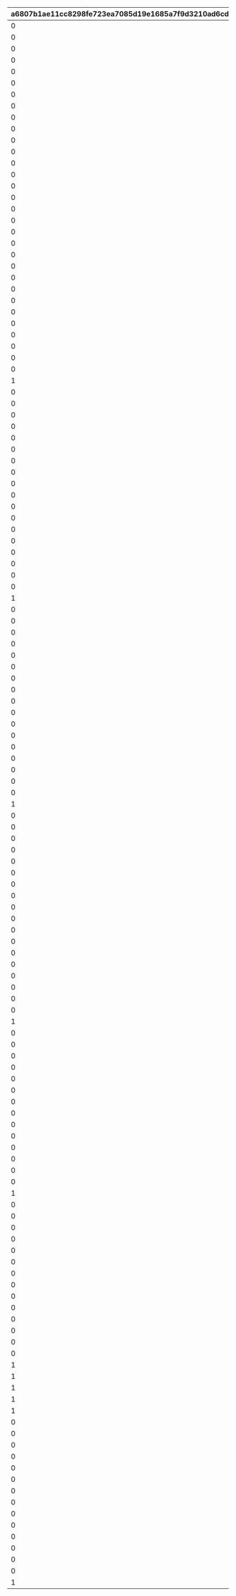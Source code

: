 |a6807b1ae11cc8298fe723ea7085d19e1685a7f9d3210ad6cd649dd84516d946|3cf68306988abc0a161aec28d65f7bc49bedd18ed12bc9902846ee03bdbefc74|4da93cdb00b7f57522f1ed13d6c02444438558bf6f4cbe87fa699b1f739f402a|3a84a8b8b1f3a3b20471cba7453be9ac098d5282f8cea89b0785450a9332a1f3|1826136564efb804d60a77cb5c764d5aa29f05639180f49a30971b61ed2d3664|b9cb39800262bfef065e1e1a452d4a7251551f2116c2e6236461492bcaf9b635|8329b6d26157d01a5c1bcae18c436add55f13c7e6a1b2f90d5e64e273d7b67a2|
| --- | --- | --- | --- | --- | --- | --- |
|0|2018/12/24 5:00:00|400|0|70000|1|2018/12/25 4:59:59|
|0|2018/12/25 5:00:00|401|0|70000|2|2018/12/26 4:59:59|
|0|0|410|1|70001|3|0|
|0|0|411|2|70001|4|0|
|0|0|412|3|70001|5|0|
|0|2019/12/24 5:00:00|400|0|70002|6|2019/12/25 4:59:59|
|0|2019/12/25 5:00:00|401|0|70002|7|2019/12/26 4:59:59|
|0|0|413|1|70003|8|0|
|0|0|414|2|70003|9|0|
|0|0|415|3|70003|10|0|
|0|2020/12/24 5:00:00|400|0|70004|21|2020/12/25 4:59:59|
|0|2020/12/25 5:00:00|401|0|70004|22|2020/12/26 4:59:59|
|0|0|416|1|70005|23|0|
|0|0|417|2|70005|24|0|
|0|0|418|3|70005|25|0|
|0|2021/01/30 5:00:00|9002001|3|80004|26|2021/01/31 4:59:59|
|0|2021/01/31 5:00:00|9002002|3|80004|27|2021/02/01 4:59:59|
|0|2021/02/01 5:00:00|9002003|3|80004|28|2021/02/02 4:59:59|
|0|2021/02/02 5:00:00|9002004|3|80004|29|2021/02/03 4:59:59|
|0|2021/02/03 5:00:00|9002005|3|80004|30|2021/02/04 4:59:59|
|0|2021/02/04 5:00:00|9002006|3|80004|31|2021/02/05 4:59:59|
|0|2021/02/05 5:00:00|9002007|3|80004|32|2021/02/06 4:59:59|
|0|2021/02/06 5:00:00|9002008|3|80004|33|2021/02/07 4:59:59|
|0|2021/02/07 5:00:00|9002009|3|80004|34|2021/02/08 4:59:59|
|0|2021/02/08 5:00:00|9002010|3|80004|35|2021/02/09 4:59:59|
|0|2021/02/09 5:00:00|9002011|3|80004|36|2021/02/10 4:59:59|
|0|2021/02/10 5:00:00|9002012|3|80004|37|2021/02/11 4:59:59|
|0|2021/02/11 5:00:00|9002013|3|80004|38|2021/02/12 4:59:59|
|0|2021/02/12 5:00:00|9002014|3|80004|39|2021/02/13 4:59:59|
|0|2021/02/13 5:00:00|9002015|3|80004|40|2021/02/14 4:59:59|
|0|2021/02/14 5:00:00|9002016|3|80004|41|2021/02/15 4:59:59|
|1|2021/02/15 5:00:00|9002017|3|80004|42|2021/02/16 4:59:59|
|0|2021/12/24 5:00:00|400|0|70006|43|2021/12/25 4:59:59|
|0|2021/12/25 5:00:00|401|0|70006|44|2021/12/26 4:59:59|
|0|2022/01/30 5:00:00|9004001|3|80006|45|2022/01/31 4:59:59|
|0|2022/01/31 5:00:00|9004002|3|80006|46|2022/02/01 4:59:59|
|0|2022/02/01 5:00:00|9004003|3|80006|47|2022/02/02 4:59:59|
|0|2022/02/02 5:00:00|9004004|3|80006|48|2022/02/03 4:59:59|
|0|2022/02/03 5:00:00|9004005|3|80006|49|2022/02/04 4:59:59|
|0|2022/02/04 5:00:00|9004006|3|80006|50|2022/02/05 4:59:59|
|0|2022/02/05 5:00:00|9004007|3|80006|51|2022/02/06 4:59:59|
|0|2022/02/06 5:00:00|9004008|3|80006|52|2022/02/07 4:59:59|
|0|2022/02/07 5:00:00|9004009|3|80006|53|2022/02/08 4:59:59|
|0|2022/02/08 5:00:00|9004010|3|80006|54|2022/02/09 4:59:59|
|0|2022/02/09 5:00:00|9004011|3|80006|55|2022/02/10 4:59:59|
|0|2022/02/10 5:00:00|9004012|3|80006|56|2022/02/11 4:59:59|
|0|2022/02/11 5:00:00|9004013|3|80006|57|2022/02/12 4:59:59|
|0|2022/02/12 5:00:00|9004014|3|80006|58|2022/02/13 4:59:59|
|0|2022/02/13 5:00:00|9004015|3|80006|59|2022/02/14 4:59:59|
|0|2022/02/14 5:00:00|9004016|3|80006|60|2022/02/15 4:59:59|
|1|2022/02/15 5:00:00|9004017|3|80006|61|2022/02/16 4:59:59|
|0|0|436|1|70007|62|0|
|0|0|437|2|70007|63|0|
|0|0|438|3|70007|64|0|
|0|2022/08/01 5:00:00|9005001|3|80007|65|2022/08/02 4:59:59|
|0|2022/08/02 5:00:00|9005002|3|80007|66|2022/08/03 4:59:59|
|0|2022/08/03 5:00:00|9005003|3|80007|67|2022/08/04 4:59:59|
|0|2022/08/04 5:00:00|9005004|3|80007|68|2022/08/05 4:59:59|
|0|2022/08/05 5:00:00|9005005|3|80007|69|2022/08/06 4:59:59|
|0|2022/08/06 5:00:00|9005006|3|80007|70|2022/08/07 4:59:59|
|0|2022/08/07 5:00:00|9005007|3|80007|71|2022/08/08 4:59:59|
|0|2022/08/08 5:00:00|9005008|3|80007|72|2022/08/09 4:59:59|
|0|2022/08/09 5:00:00|9005009|3|80007|73|2022/08/10 4:59:59|
|0|2022/08/10 5:00:00|9005010|3|80007|74|2022/08/11 4:59:59|
|0|2022/08/11 5:00:00|9005011|3|80007|75|2022/08/12 4:59:59|
|0|2022/08/12 5:00:00|9005012|3|80007|76|2022/08/13 4:59:59|
|0|2022/08/13 5:00:00|9005013|3|80007|77|2022/08/14 4:59:59|
|0|2022/08/14 5:00:00|9005014|3|80007|78|2022/08/15 4:59:59|
|1|2022/08/15 5:00:00|9005015|3|80007|79|2022/08/16 4:59:59|
|0|2022/12/24 5:00:00|400|0|70008|80|2022/12/25 4:59:59|
|0|2022/12/25 5:00:00|401|0|70008|81|2022/12/26 4:59:59|
|0|0|439|1|70009|82|0|
|0|2023/01/31 5:00:00|9006001|3|80008|83|2023/02/01 4:59:59|
|0|2023/02/01 5:00:00|9006002|3|80008|84|2023/02/02 4:59:59|
|0|2023/02/02 5:00:00|9006003|3|80008|85|2023/02/03 4:59:59|
|0|2023/02/03 5:00:00|9006004|3|80008|86|2023/02/04 4:59:59|
|0|2023/02/04 5:00:00|9006005|3|80008|87|2023/02/05 4:59:59|
|0|2023/02/05 5:00:00|9006006|3|80008|88|2023/02/06 4:59:59|
|0|2023/02/06 5:00:00|9006007|3|80008|89|2023/02/07 4:59:59|
|0|2023/02/07 5:00:00|9006008|3|80008|90|2023/02/08 4:59:59|
|0|2023/02/08 5:00:00|9006009|3|80008|91|2023/02/09 4:59:59|
|0|2023/02/09 5:00:00|9006010|3|80008|92|2023/02/10 4:59:59|
|0|2023/02/10 5:00:00|9006011|3|80008|93|2023/02/11 4:59:59|
|0|2023/02/11 5:00:00|9006012|3|80008|94|2023/02/12 4:59:59|
|0|2023/02/12 5:00:00|9006013|3|80008|95|2023/02/13 4:59:59|
|0|2023/02/13 5:00:00|9006014|3|80008|96|2023/02/14 4:59:59|
|0|2023/02/14 5:00:00|9006015|3|80008|97|2023/02/15 4:59:59|
|1|2023/02/15 5:00:00|9006016|3|80008|98|2023/02/16 4:59:59|
|0|2023/08/01 5:00:00|9007001|3|80009|99|2023/08/02 4:59:59|
|0|2023/08/02 5:00:00|9007002|3|80009|100|2023/08/03 4:59:59|
|0|2023/08/03 5:00:00|9007003|3|80009|101|2023/08/04 4:59:59|
|0|2023/08/04 5:00:00|9007004|3|80009|102|2023/08/05 4:59:59|
|0|2023/08/05 5:00:00|9007005|3|80009|103|2023/08/06 4:59:59|
|0|2023/08/06 5:00:00|9007006|3|80009|104|2023/08/07 4:59:59|
|0|2023/08/07 5:00:00|9007007|3|80009|105|2023/08/08 4:59:59|
|0|2023/08/08 5:00:00|9007008|3|80009|106|2023/08/09 4:59:59|
|0|2023/08/09 5:00:00|9007009|3|80009|107|2023/08/10 4:59:59|
|0|2023/08/10 5:00:00|9007010|3|80009|108|2023/08/11 4:59:59|
|0|2023/08/11 5:00:00|9007011|3|80009|109|2023/08/12 4:59:59|
|0|2023/08/12 5:00:00|9007012|3|80009|110|2023/08/13 4:59:59|
|0|2023/08/13 5:00:00|9007013|3|80009|111|2023/08/14 4:59:59|
|0|2023/08/14 5:00:00|9007014|3|80009|112|2023/08/15 4:59:59|
|1|2023/08/15 5:00:00|9007015|3|80009|113|2023/08/16 4:59:59|
|0|2023/12/24 5:00:00|400|0|70010|114|2023/12/25 4:59:59|
|0|2023/12/25 5:00:00|401|0|70012|115|2023/12/26 4:59:59|
|0|0|440|1|70011|116|0|
|0|2024/01/31 5:00:00|9008001|3|80010|117|2024/02/01 4:59:59|
|0|2024/02/01 5:00:00|9008002|3|80010|118|2024/02/02 4:59:59|
|0|2024/02/02 5:00:00|9008003|3|80010|119|2024/02/03 4:59:59|
|0|2024/02/03 5:00:00|9008004|3|80010|120|2024/02/04 4:59:59|
|0|2024/02/04 5:00:00|9008005|3|80010|121|2024/02/05 4:59:59|
|0|2024/02/05 5:00:00|9008006|3|80010|122|2024/02/06 4:59:59|
|0|2024/02/06 5:00:00|9008007|3|80010|123|2024/02/07 4:59:59|
|0|2024/02/07 5:00:00|9008008|3|80010|124|2024/02/08 4:59:59|
|0|2024/02/08 5:00:00|9008009|3|80010|125|2024/02/09 4:59:59|
|0|2024/02/09 5:00:00|9008010|3|80010|126|2024/02/10 4:59:59|
|0|2024/02/10 5:00:00|9008011|3|80010|127|2024/02/11 4:59:59|
|1|2024/02/11 5:00:00|9008012|3|80010|128|2024/02/12 4:59:59|
|1|2024/02/12 5:00:00|9008013|3|80010|129|2024/02/13 4:59:59|
|1|2024/02/13 5:00:00|9008014|3|80010|130|2024/02/14 4:59:59|
|1|2024/02/14 5:00:00|9008015|3|80010|131|2024/02/15 4:59:59|
|1|2024/02/15 5:00:00|9008016|3|80010|132|2024/02/16 4:59:59|
|0|2024/08/01 5:00:00|9009001|3|80011|133|2024/08/02 4:59:59|
|0|2024/08/02 5:00:00|9009002|3|80011|134|2024/08/03 4:59:59|
|0|2024/08/03 5:00:00|9009003|3|80011|135|2024/08/04 4:59:59|
|0|2024/08/04 5:00:00|9009004|3|80011|136|2024/08/05 4:59:59|
|0|2024/08/05 5:00:00|9009005|3|80011|137|2024/08/06 4:59:59|
|0|2024/08/06 5:00:00|9009006|3|80011|138|2024/08/07 4:59:59|
|0|2024/08/07 5:00:00|9009007|3|80011|139|2024/08/08 4:59:59|
|0|2024/08/08 5:00:00|9009008|3|80011|140|2024/08/09 4:59:59|
|0|2024/08/09 5:00:00|9009009|3|80011|141|2024/08/10 4:59:59|
|0|2024/08/10 5:00:00|9009010|3|80011|142|2024/08/11 4:59:59|
|0|2024/08/11 5:00:00|9009011|3|80011|143|2024/08/12 4:59:59|
|0|2024/08/12 5:00:00|9009012|3|80011|144|2024/08/13 4:59:59|
|0|2024/08/13 5:00:00|9009013|3|80011|145|2024/08/14 4:59:59|
|0|2024/08/14 5:00:00|9009014|3|80011|146|2024/08/15 4:59:59|
|1|2024/08/15 5:00:00|9009015|3|80011|147|2024/08/16 4:59:59|